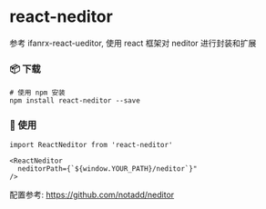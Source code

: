 # react-neditor

参考 ifanrx-react-ueditor, 使用 react 框架对 neditor 进行封装和扩展

### 📦 下载

```
# 使用 npm 安装
npm install react-neditor --save
```

### 🔨 使用

```
import ReactNeditor from 'react-neditor'

<ReactNeditor
  neditorPath={`${window.YOUR_PATH}/neditor`}"
/>
```
配置参考: https://github.com/notadd/neditor
